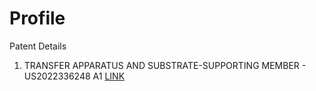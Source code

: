 # Profile
Patent Details 
1. TRANSFER APPARATUS AND SUBSTRATE-SUPPORTING MEMBER - US2022336248 A1 [LINK](https://worldwide.espacenet.com/publicationDetails/biblio?DB=EPODOC&II=0&ND=3&adjacent=true&locale=en_EP&FT=D&date=20221020&CC=US&NR=2022336248A1&KC=A1#)
